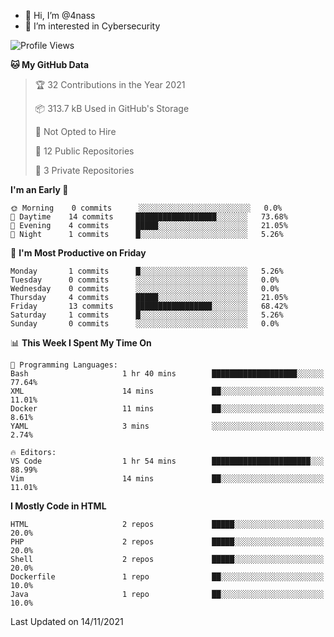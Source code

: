 - 👋 Hi, I’m @4nass
- 👀 I’m interested in Cybersecurity

<!--START_SECTION:waka-->
![Profile Views](http://img.shields.io/badge/Profile%20Views-0-blue)

**🐱 My GitHub Data** 

> 🏆 32 Contributions in the Year 2021
 > 
> 📦 313.7 kB Used in GitHub's Storage 
 > 
> 🚫 Not Opted to Hire
 > 
> 📜 12 Public Repositories 
 > 
> 🔑 3 Private Repositories  
 > 
**I'm an Early 🐤** 

```text
🌞 Morning    0 commits      ░░░░░░░░░░░░░░░░░░░░░░░░░   0.0% 
🌆 Daytime    14 commits     ██████████████████░░░░░░░   73.68% 
🌃 Evening    4 commits      █████░░░░░░░░░░░░░░░░░░░░   21.05% 
🌙 Night      1 commits      █░░░░░░░░░░░░░░░░░░░░░░░░   5.26%

```
📅 **I'm Most Productive on Friday** 

```text
Monday       1 commits      █░░░░░░░░░░░░░░░░░░░░░░░░   5.26% 
Tuesday      0 commits      ░░░░░░░░░░░░░░░░░░░░░░░░░   0.0% 
Wednesday    0 commits      ░░░░░░░░░░░░░░░░░░░░░░░░░   0.0% 
Thursday     4 commits      █████░░░░░░░░░░░░░░░░░░░░   21.05% 
Friday       13 commits     █████████████████░░░░░░░░   68.42% 
Saturday     1 commits      █░░░░░░░░░░░░░░░░░░░░░░░░   5.26% 
Sunday       0 commits      ░░░░░░░░░░░░░░░░░░░░░░░░░   0.0%

```


📊 **This Week I Spent My Time On** 

```text
💬 Programming Languages: 
Bash                     1 hr 40 mins        ███████████████████░░░░░░   77.64% 
XML                      14 mins             ██░░░░░░░░░░░░░░░░░░░░░░░   11.01% 
Docker                   11 mins             ██░░░░░░░░░░░░░░░░░░░░░░░   8.61% 
YAML                     3 mins              ░░░░░░░░░░░░░░░░░░░░░░░░░   2.74%

🔥 Editors: 
VS Code                  1 hr 54 mins        ██████████████████████░░░   88.99% 
Vim                      14 mins             ██░░░░░░░░░░░░░░░░░░░░░░░   11.01%

```

**I Mostly Code in HTML** 

```text
HTML                     2 repos             █████░░░░░░░░░░░░░░░░░░░░   20.0% 
PHP                      2 repos             █████░░░░░░░░░░░░░░░░░░░░   20.0% 
Shell                    2 repos             █████░░░░░░░░░░░░░░░░░░░░   20.0% 
Dockerfile               1 repo              ██░░░░░░░░░░░░░░░░░░░░░░░   10.0% 
Java                     1 repo              ██░░░░░░░░░░░░░░░░░░░░░░░   10.0%

```



 Last Updated on 14/11/2021
<!--END_SECTION:waka-->

<!---
4nass/4nass is a ✨ special ✨ repository because its `README.md` (this file) appears on your GitHub profile.
You can click the Preview link to take a look at your changes.
--->
